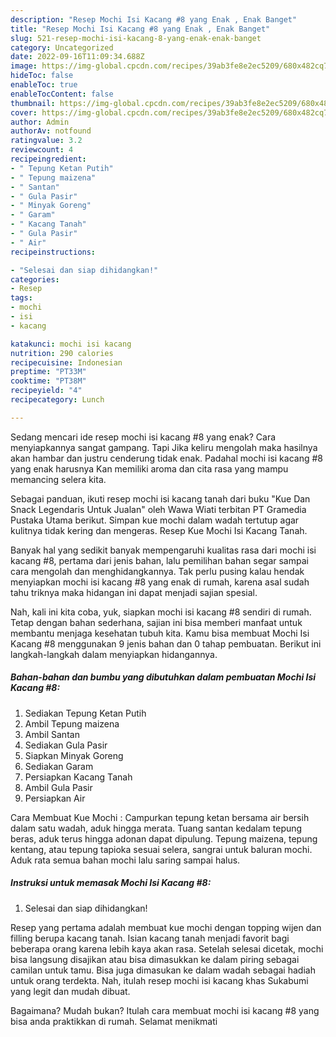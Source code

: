 ```yaml
---
description: "Resep Mochi Isi Kacang #8 yang Enak , Enak Banget"
title: "Resep Mochi Isi Kacang #8 yang Enak , Enak Banget"
slug: 521-resep-mochi-isi-kacang-8-yang-enak-enak-banget
category: Uncategorized
date: 2022-09-16T11:09:34.688Z
image: https://img-global.cpcdn.com/recipes/39ab3fe8e2ec5209/680x482cq70/mochi-isi-kacang-8-foto-resep-utama.jpg
hideToc: false
enableToc: true
enableTocContent: false
thumbnail: https://img-global.cpcdn.com/recipes/39ab3fe8e2ec5209/680x482cq70/mochi-isi-kacang-8-foto-resep-utama.jpg
cover: https://img-global.cpcdn.com/recipes/39ab3fe8e2ec5209/680x482cq70/mochi-isi-kacang-8-foto-resep-utama.jpg
author: Admin
authorAv: notfound
ratingvalue: 3.2
reviewcount: 4
recipeingredient:
- " Tepung Ketan Putih"
- " Tepung maizena"
- " Santan"
- " Gula Pasir"
- " Minyak Goreng"
- " Garam"
- " Kacang Tanah"
- " Gula Pasir"
- " Air"
recipeinstructions:

- "Selesai dan siap dihidangkan!"
categories:
- Resep
tags:
- mochi
- isi
- kacang

katakunci: mochi isi kacang 
nutrition: 290 calories
recipecuisine: Indonesian
preptime: "PT33M"
cooktime: "PT38M"
recipeyield: "4"
recipecategory: Lunch

---
```



Sedang mencari ide resep mochi isi kacang #8 yang enak? Cara menyiapkannya sangat gampang. Tapi Jika keliru mengolah maka hasilnya akan hambar dan justru cenderung tidak enak. Padahal mochi isi kacang #8 yang enak harusnya Kan memiliki aroma dan cita rasa yang mampu memancing selera kita.


Sebagai panduan, ikuti resep mochi isi kacang tanah dari buku &#34;Kue Dan Snack Legendaris Untuk Jualan&#34; oleh Wawa Wiati terbitan PT Gramedia Pustaka Utama berikut. Simpan kue mochi dalam wadah tertutup agar kulitnya tidak kering dan mengeras. Resep Kue Mochi Isi Kacang Tanah.

Banyak hal yang sedikit banyak mempengaruhi kualitas rasa dari mochi isi kacang #8, pertama dari jenis bahan, lalu pemilihan bahan segar sampai cara mengolah dan menghidangkannya. Tak perlu pusing kalau hendak menyiapkan mochi isi kacang #8 yang enak di rumah, karena asal sudah tahu triknya maka hidangan ini dapat menjadi sajian spesial.


Nah, kali ini kita coba, yuk, siapkan mochi isi kacang #8 sendiri di rumah. Tetap dengan bahan sederhana, sajian ini bisa memberi manfaat untuk membantu menjaga kesehatan tubuh kita. Kamu bisa membuat Mochi Isi Kacang #8 menggunakan 9 jenis bahan dan 0 tahap pembuatan. Berikut ini langkah-langkah dalam menyiapkan hidangannya.

<!--inarticleads1-->

##### Bahan-bahan dan bumbu yang dibutuhkan dalam pembuatan Mochi Isi Kacang #8:

1. Sediakan  Tepung Ketan Putih
1. Ambil  Tepung maizena
1. Ambil  Santan
1. Sediakan  Gula Pasir
1. Siapkan  Minyak Goreng
1. Sediakan  Garam
1. Persiapkan  Kacang Tanah
1. Ambil  Gula Pasir
1. Persiapkan  Air


Cara Membuat Kue Mochi : Campurkan tepung ketan bersama air bersih dalam satu wadah, aduk hingga merata. Tuang santan kedalam tepung beras, aduk terus hingga adonan dapat dipulung. Tepung maizena, tepung kentang, atau tepung tapioka sesuai selera, sangrai untuk baluran mochi. Aduk rata semua bahan mochi lalu saring sampai halus. 

<!--inarticleads2-->

##### Instruksi untuk memasak Mochi Isi Kacang #8:


1. Selesai dan siap dihidangkan!

Resep yang pertama adalah membuat kue mochi dengan topping wijen dan filling berupa kacang tanah. Isian kacang tanah menjadi favorit bagi beberapa orang karena lebih kaya akan rasa. Setelah selesai dicetak, mochi bisa langsung disajikan atau bisa dimasukkan ke dalam piring sebagai camilan untuk tamu. Bisa juga dimasukan ke dalam wadah sebagai hadiah untuk orang terdekta. Nah, itulah resep mochi isi kacang khas Sukabumi yang legit dan mudah dibuat. 

Bagaimana? Mudah bukan? Itulah cara membuat mochi isi kacang #8 yang bisa anda praktikkan di rumah. Selamat menikmati
